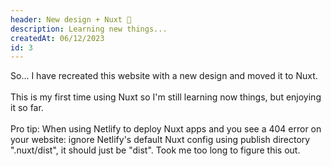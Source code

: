 ```yaml
---
header: New design + Nuxt 🎉
description: Learning new things...
createdAt: 06/12/2023
id: 3
---
```


So... I have recreated this website with a new design and moved it to Nuxt.
<br><br>
This is my first time using Nuxt so I'm still learning now things, but enjoying it so far.
<br><br>
Pro tip: When using Netlify to deploy Nuxt apps and you see a 404 error on your website: ignore Netlify's default Nuxt config using publish directory ".nuxt/dist", it should just be "dist". Took me too long to figure this out.
